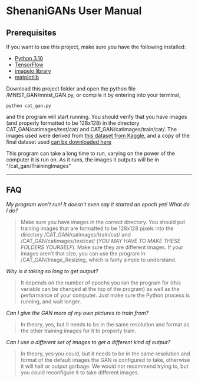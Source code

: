 # ShenaniGANs User Manual

## Prerequisites

If you want to use this project, make sure you have the following installed:

- [Python 3.10](https://www.python.org/downloads/)
- [TensorFlow](https://www.tensorflow.org/install)
- [imageio library](https://imageio.readthedocs.io/en/stable/getting_started/installation.html)
- [matplotlib](https://matplotlib.org/stable/users/getting_started/index.html#installation-quick-start)

Download this project folder and open the python file /MNIST_GAN/mnist_GAN.py, or compile it by entering into your terminal,

```
python cat_gan.py
```

and the program will start running. You should verify that you have images (and properly formatted to be 128x128) in the directory CAT_GAN/catimages/test/cat/ and CAT_GAN/catimages/train/cat/. The images used were derived from [this dataset from Kaggle](https://www.kaggle.com/datasets/andrewmvd/animal-faces), and a copy of the final dataset used [can be downloaded here](https://drive.google.com/file/d/14gdn4IYF_e6sjUpqKFrYRyUs3lE6CzF2/view?usp=sharing)

This program can take a long time to run, varying on the power of the computer it is run on. As it runs, the images it outputs will be in "/cat_gan/TrainingImages"

---

## FAQ

_My program won't run! It doesn't even say it started an epoch yet! What do I do?_
> Make sure you have images in the correct directory. You should put training images that are formatted to be 128x128 pixels into the directory /CAT_GAN/catimages/train/cat/ and /CAT_GAN/catimages/test/cat/ (*YOU MAY HAVE TO MAKE THESE FOLDERS YOURSELF*). Make sure they are different images. If your images aren't that size, you can use the program in /CAT_GAN/Image_Resizing, which is fairly simple to understand. 

_Why is it taking so long to get output?_

> It depends on the number of epochs you ran the program for (this variable can be changed at the top of the program) as well as the performance of your computer. Just make sure the Python process is running, and wait longer.

_Can I give the GAN more of my own pictures to train from?_

> In theory, yes, but it needs to be in the same resolution and format as the other training images for it to properly train.

_Can I use a different set of images to get a different kind of output?_

> In theory, yes you could, but it needs to be in the same resolution and format of the default images the GAN is configured to take, otherwise it will halt or output garbage. We would not recommend trying to, but you could reconfigure it to take different images.
